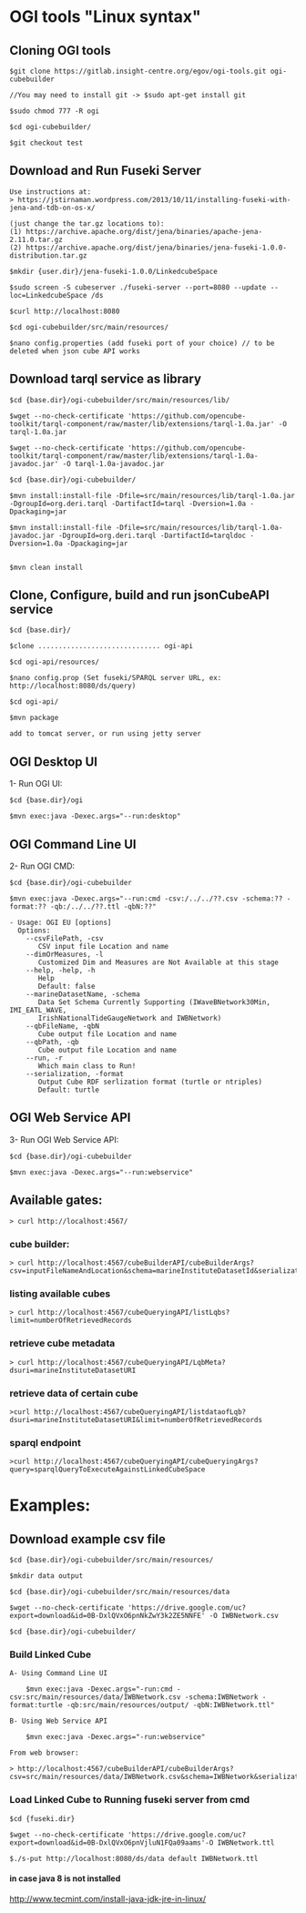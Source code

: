# OGI tools "Linux syntax"

## Cloning OGI tools

	$git clone https://gitlab.insight-centre.org/egov/ogi-tools.git ogi-cubebuilder

	//You may need to install git -> $sudo apt-get install git
	
	$sudo chmod 777 -R ogi
	
	$cd ogi-cubebuilder/
	
	$git checkout test
	
	

## Download and Run Fuseki Server
	
	Use instructions at: 
	> https://jstirnaman.wordpress.com/2013/10/11/installing-fuseki-with-jena-and-tdb-on-os-x/
	
	(just change the tar.gz locations to):
	(1) https://archive.apache.org/dist/jena/binaries/apache-jena-2.11.0.tar.gz
	(2) https://archive.apache.org/dist/jena/binaries/jena-fuseki-1.0.0-distribution.tar.gz
	
	$mkdir {user.dir}/jena-fuseki-1.0.0/LinkedcubeSpace
	
	$sudo screen -S cubeserver ./fuseki-server --port=8080 --update --loc=LinkedcubeSpace /ds 
	
	$curl http://localhost:8080
	
	$cd ogi-cubebuilder/src/main/resources/
	
	$nano config.properties (add fuseki port of your choice) // to be deleted when json cube API works
	
## Download tarql service as library

	$cd {base.dir}/ogi-cubebuilder/src/main/resources/lib/

	$wget --no-check-certificate 'https://github.com/opencube-toolkit/tarql-component/raw/master/lib/extensions/tarql-1.0a.jar' -O tarql-1.0a.jar

	$wget --no-check-certificate 'https://github.com/opencube-toolkit/tarql-component/raw/master/lib/extensions/tarql-1.0a-javadoc.jar' -O tarql-1.0a-javadoc.jar
	
	$cd {base.dir}/ogi-cubebuilder/ 

	$mvn install:install-file -Dfile=src/main/resources/lib/tarql-1.0a.jar -DgroupId=org.deri.tarql -DartifactId=tarql -Dversion=1.0a -Dpackaging=jar
	
	$mvn install:install-file -Dfile=src/main/resources/lib/tarql-1.0a-javadoc.jar -DgroupId=org.deri.tarql -DartifactId=tarqldoc -Dversion=1.0a -Dpackaging=jar
	
	
	$mvn clean install
	
## Clone, Configure, build and run jsonCubeAPI service

	$cd {base.dir}/

	$clone .............................. ogi-api
	
	$cd ogi-api/resources/
	
	$nano config.prop (Set fuseki/SPARQL server URL, ex: http://localhost:8080/ds/query) 

	$cd ogi-api/

	$mvn package
	
	add to tomcat server, or run using jetty server
	

	 
## OGI Desktop UI 

1- Run OGI UI:
	
	$cd {base.dir}/ogi
	
	$mvn exec:java -Dexec.args="--run:desktop"

## OGI Command Line UI 

2- Run OGI CMD:
	
	$cd {base.dir}/ogi-cubebuilder
	
	$mvn exec:java -Dexec.args="--run:cmd -csv:/../../??.csv -schema:?? -format:?? -qb:/../../??.ttl -qbN:??"
	
	- Usage: OGI EU [options]
	  Options:
	    --csvFilePath, -csv
	       CSV input file Location and name
	    --dimOrMeasures, -l
	       Customized Dim and Measures are Not Available at this stage
	    --help, -help, -h
	       Help
	       Default: false
	    --marineDatasetName, -schema
	       Data Set Schema Currently Supporting (IWaveBNetwork30Min, IMI_EATL_WAVE,
	       IrishNationalTideGaugeNetwork and IWBNetwork)
	    --qbFileName, -qbN
	       Cube output file Location and name
	    --qbPath, -qb
	       Cube output file Location and name
	    --run, -r
	       Which main class to Run!
	    --serialization, -format
	       Output Cube RDF serlization format (turtle or ntriples)
	       Default: turtle


## OGI Web Service API

3- Run OGI Web Service API:
	
	$cd {base.dir}/ogi-cubebuilder
	
	$mvn exec:java -Dexec.args="--run:webservice"
	
## Available gates:

	> curl http://localhost:4567/

### cube builder:
	> curl http://localhost:4567/cubeBuilderAPI/cubeBuilderArgs?csv=inputFileNameAndLocation&schema=marineInstituteDatasetId&serialization=turtle&qbPath=outputFileLocation&qbName=outputFileName

### listing available cubes
	> curl http://localhost:4567/cubeQueryingAPI/listLqbs?limit=numberOfRetrievedRecords

### retrieve cube metadata 
	> curl http://localhost:4567/cubeQueryingAPI/LqbMeta?dsuri=marineInstituteDatasetURI
	
### retrieve data of certain cube	
	>curl http://localhost:4567/cubeQueryingAPI/listdataofLqb?dsuri=marineInstituteDatasetURI&limit=numberOfRetrievedRecords

### sparql endpoint	
	>curl http://localhost:4567/cubeQueryingAPI/cubeQueryingArgs?query=sparqlQueryToExecuteAgainstLinkedCubeSpace
	
# Examples:


## Download example csv file
	
	$cd {base.dir}/ogi-cubebuilder/src/main/resources/
	
	$mkdir data output
	
	$cd {base.dir}/ogi-cubebuilder/src/main/resources/data
	
	$wget --no-check-certificate 'https://drive.google.com/uc?export=download&id=0B-DxlQVxO6pnNkZwY3k2ZE5NNFE' -O IWBNetwork.csv

	$cd {base.dir}/ogi-cubebuilder/
	
### Build Linked Cube
	
	A- Using Command Line UI
		
		$mvn exec:java -Dexec.args="-run:cmd -csv:src/main/resources/data/IWBNetwork.csv -schema:IWBNetwork -format:turtle -qb:src/main/resources/output/ -qbN:IWBNetwork.ttl"
	
	B- Using Web Service API
	
		$mvn exec:java -Dexec.args="-run:webservice"
	
	From web browser:
	
	> http://localhost:4567/cubeBuilderAPI/cubeBuilderArgs?csv=src/main/resources/data/IWBNetwork.csv&schema=IWBNetwork&serialization=turtle&qbPath=src/main/resources/output/&qbName=IWBNetwork.ttl
	 
### Load Linked Cube to Running fuseki server from cmd
	
	$cd {fuseki.dir}
	
	$wget --no-check-certificate 'https://drive.google.com/uc?export=download&id=0B-DxlQVxO6pnVjluN1FQa09aams'-O IWBNetwork.ttl
	
	$./s-put http://localhost:8080/ds/data default IWBNetwork.ttl


#### in case java 8 is not installed 
http://www.tecmint.com/install-java-jdk-jre-in-linux/

